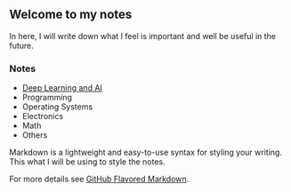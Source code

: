 ## Welcome to my notes

In here, I will write down what I feel is important and well be useful in the future.

### Notes

  - [Deep Learning and AI](http://jbtis.github.io/notes/ai/)
  - Programming
  - Operating Systems
  - Electronics
  - Math
  - Others

Markdown is a lightweight and easy-to-use syntax for styling your writing. This what I will be using to style the notes.

For more details see [GitHub Flavored Markdown](https://guides.github.com/features/mastering-markdown/).

